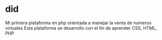# did
Mi primera plataforma en php orientada a manejar la venta de numeros virtuales
Esta plataforma se desarrollo con el fin de aprender CSS, HTML, PHP
